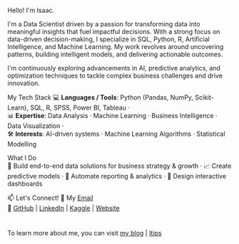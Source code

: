 Hello! I'm Isaac.

I'm a Data Scientist driven by a passion for transforming data into meaningful insights that fuel impactful decisions. With a strong focus on data-driven decision-making, I specialize in SQL, Python, R, Artificial Intelligence, and Machine Learning. My work revolves around uncovering patterns, building intelligent models, and delivering actionable outcomes.

I'm continuously exploring advancements in AI, predictive analytics, and optimization techniques to tackle complex business challenges and drive innovation.

My Tech Stack 
💻 **Languages / Tools**: Python (Pandas, NumPy, Scikit-Learn), SQL, R, SPSS, Power BI, Tableau ·  
📊 **Expertise**: Data Analysis · Machine Learning · Business Intelligence · Data Visualization ·  
🛠 **Interests**: AI-driven systems · Machine Learning Algorithms · Statistical Modelling

What I Do  
🚀 Build end-to-end data solutions for business strategy & growth · 📈 Create predictive models · 🔎 Automate reporting & analytics · 🎨 Design interactive dashboards

📫 Let's Connect!
📩 My [Email](https://aappiahoa@gmail.com)  
🔗 [GitHub](https://github.com/ioappiah) | [LinkedIn](https://www.linkedin.com/in/isaac-owusu-appiah/) | [Kaggle](https://www.kaggle.com/isaacappiah) | [Website](https://www.ioappiah.com)

#
To learn more about me, you can visit [my blog](https://ioappiah.com) | [Itips](https://www.desksql.com)

